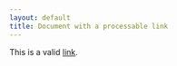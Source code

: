 ```yaml
---
layout: default
title: Document with a processable link
---
```


This is a valid [link](https://google.com).